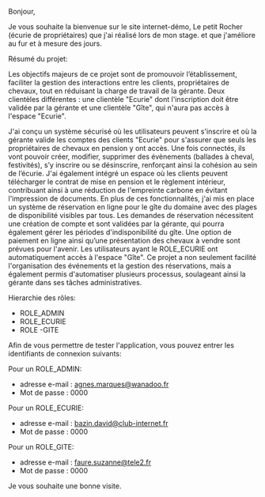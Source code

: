Bonjour,

Je vous souhaite la bienvenue sur le site internet-démo, Le petit Rocher (écurie de propriétaires) que j'ai réalisé lors de mon stage. 
et que j'améliore au fur et à mesure des jours.

Résumé du projet:

Les objectifs majeurs de ce projet sont de promouvoir l’établissement, faciliter la gestion des interactions entre les clients, 
propriétaires de chevaux, tout en réduisant la charge de travail de la gérante. 
Deux clientèles différentes : une clientèle "Ecurie" dont l'inscription doit être validée par la gérante et une clientèle "Gîte",
qui n'aura pas accès à l'espace "Ecurie".

J'ai conçu un système sécurisé où les utilisateurs peuvent s'inscrire et où la gérante valide les comptes des clients "Ecurie" 
pour s'assurer que seuls les propriétaires de chevaux en pension y ont accès. Une fois connectés, ils vont pouvoir créer, 
modifier, supprimer des évènements (ballades à cheval, festivités), s’y inscrire ou se désinscrire, renforçant ainsi 
la cohésion au sein de l’écurie. 
J'ai également intégré un espace où les clients peuvent télécharger le contrat de mise en pension et le règlement intérieur, 
contribuant ainsi à une réduction de l'empreinte carbone en évitant l'impression de documents.
En plus de ces fonctionnalités, j'ai mis en place un système de réservation en ligne pour le gîte du domaine avec des plages de 
disponibilité visibles par tous. Les demandes de réservation nécessitent une création de compte et sont validées par la gérante, 
qui pourra également gérer les périodes d'indisponibilité du gîte. Une option de paiement en ligne ainsi qu’une présentation des 
chevaux à vendre sont prévues pour l'avenir.
Les utilisateurs ayant le ROLE_ECURIE ont automatiquement accès à l'espace "Gîte".
Ce projet a non seulement facilité l'organisation des événements et la gestion des réservations, mais a également permis d'automatiser
plusieurs processus, soulageant ainsi la gérante dans ses tâches administratives.

Hierarchie des rôles:
- ROLE_ADMIN
- ROLE_ECURIE
- ROLE -GITE

Afin de vous permettre de tester l'application, vous pouvez entrer les identifiants de connexion suivants:

Pour un ROLE_ADMIN:
- adresse e-mail : agnes.marques@wanadoo.fr
- Mot de passe : 0000

Pour un ROLE_ECURIE:
- adresse e-mail : bazin.david@club-internet.fr
- Mot de passe : 0000

Pour un ROLE_GITE:
- adresse e-mail : faure.suzanne@tele2.fr
- Mot de passe : 0000

Je vous souhaite une bonne visite.
